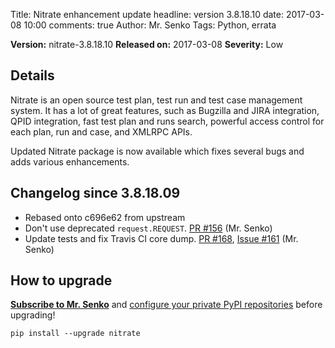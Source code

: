 Title: Nitrate enhancement update
headline: version 3.8.18.10
date: 2017-03-08 10:00
comments: true
Author: Mr. Senko
Tags: Python, errata

**Version:** nitrate-3.8.18.10
**Released on:** 2017-03-08
**Severity:** Low

Details
-------

Nitrate is an open source test plan, test run and test case management system.
It has a lot of great features, such as
Bugzilla and JIRA integration, QPID integration, fast test plan and runs search,
powerful access control for each plan, run and case, and XMLRPC APIs.

Updated Nitrate package is now available which fixes several bugs and
adds various enhancements.

Changelog since 3.8.18.09
-------------------------

- Rebased onto c696e62 from upstream
- Don't use deprecated `request.REQUEST`.
  [PR #156](https://github.com/Nitrate/Nitrate/pull/156) (Mr. Senko)
- Update tests and fix Travis CI core dump.
  [PR #168](https://github.com/Nitrate/Nitrate/pull/168),
  [Issue #161](https://github.com/Nitrate/Nitrate/issues/161) (Mr. Senko)


How to upgrade
---------------

**[Subscribe to Mr. Senko]({filename}pages/subscribe.html)** and
[configure your private PyPI repositories]({filename}2017-01-22-private-pypi.markdown)
before upgrading!

    pip install --upgrade nitrate
